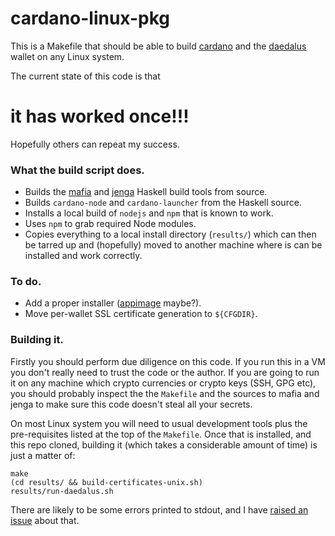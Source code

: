 # cardano-linux-pkg

This is a Makefile that should be able to build [cardano] and the [daedalus]
wallet on any Linux system.

The current state of this code is that

# it has worked once!!!

Hopefully others can repeat my success.

### What the build script does.

* Builds the [mafia] and [jenga] Haskell build tools from source.
* Builds `cardano-node` and `cardano-launcher` from the Haskell source.
* Installs a local build of `nodejs` and `npm` that is known to work.
* Uses `npm` to grab required Node modules.
* Copies everything to a local install directory (`results/`) which can then be
  tarred up and (hopefully) moved to another machine where is can be installed
  and work correctly.


### To do.

* Add a proper installer ([appimage] maybe?).
* Move per-wallet SSL certificate generation to `${CFGDIR}`.

### Building it.

Firstly you should perform due diligence on this code. If you run this in a VM
you don't really need to trust the code or the author. If you are going to run
it on any machine which crypto currencies or crypto keys (SSH, GPG etc), you
should probably inspect the the `Makefile` and the sources to mafia and jenga
to make sure this code doesn't steal all your secrets.

On most Linux system you will need to usual development tools plus the pre-requisites
listed at the top of the `Makefile`. Once that is installed, and this repo
cloned, building it (which takes a considerable amount of time) is just a matter
of:
```
make
(cd results/ && build-certificates-unix.sh)
results/run-daedalus.sh
```

There are likely to be some errors printed to stdout, and I have
[raised an issue](https://github.com/input-output-hk/daedalus/issues/635) about
that.





[appimage]: https://appimage.org/
[cardano]: https://github.com/input-output-hk/cardano-sl
[daedalus]: https://github.com/input-output-hk/daedalus
[jenga]: https://github.com/erikd/jenga
[mafia]: https://github.com/haskell-mafia/mafia
